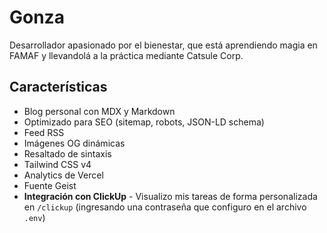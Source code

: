 # Gonza

Desarrollador apasionado por el bienestar, que está aprendiendo magia en FAMAF y llevandolá a la práctica mediante Catsule Corp.

## Características

- Blog personal con MDX y Markdown
- Optimizado para SEO (sitemap, robots, JSON-LD schema)
- Feed RSS
- Imágenes OG dinámicas
- Resaltado de sintaxis
- Tailwind CSS v4
- Analytics de Vercel
- Fuente Geist
- **Integración con ClickUp** - Visualizo mis tareas de forma personalizada en `/clickup` (ingresando una contraseña que configuro en el archivo `.env`)
